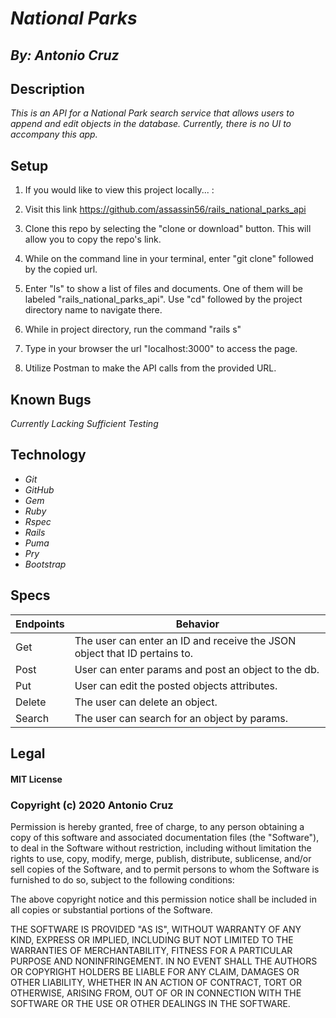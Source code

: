 # _National Parks_
## _By: Antonio Cruz_
## Description
_This is an API for a National Park search service that allows users to append and edit objects in the database. Currently, there is no UI to accompany this app._

## Setup

1. If you would like to view this project locally... :

2. Visit this link https://github.com/assassin56/rails_national_parks_api
 
3. Clone this repo by selecting the "clone or download" button. This will allow you to copy the repo's link.

4. While on the command line in your terminal, enter "git clone" followed by the copied url.

5. Enter "ls" to show a list of files and documents. One of them will be labeled "rails_national_parks_api". Use "cd" followed by the project directory name to navigate there.

6. While in project directory, run the command "rails s"

7. Type in your browser the url "localhost:3000" to access the page.

8. Utilize Postman to make the API calls from the provided URL.

## Known Bugs
_Currently Lacking Sufficient Testing_

## Technology

* _Git_
* _GitHub_
* _Gem_
* _Ruby_
* _Rspec_
* _Rails_
* _Puma_
* _Pry_
* _Bootstrap_


## Specs

| Endpoints | Behavior |
|---|---|
| Get | The user can enter an ID and receive the JSON object that ID pertains to.|
| Post | User can enter params and post an object to the db.|
| Put | User can edit the posted objects attributes.|
| Delete | The user can delete an object.|
| Search | The user can search for an object by params.|


## Legal

#### MIT License

### Copyright (c) 2020 Antonio Cruz

Permission is hereby granted, free of charge, to any person obtaining a copy
of this software and associated documentation files (the "Software"), to deal
in the Software without restriction, including without limitation the rights
to use, copy, modify, merge, publish, distribute, sublicense, and/or sell
copies of the Software, and to permit persons to whom the Software is
furnished to do so, subject to the following conditions:

The above copyright notice and this permission notice shall be included in all
copies or substantial portions of the Software.

THE SOFTWARE IS PROVIDED "AS IS", WITHOUT WARRANTY OF ANY KIND, EXPRESS OR
IMPLIED, INCLUDING BUT NOT LIMITED TO THE WARRANTIES OF MERCHANTABILITY,
FITNESS FOR A PARTICULAR PURPOSE AND NONINFRINGEMENT. IN NO EVENT SHALL THE
AUTHORS OR COPYRIGHT HOLDERS BE LIABLE FOR ANY CLAIM, DAMAGES OR OTHER
LIABILITY, WHETHER IN AN ACTION OF CONTRACT, TORT OR OTHERWISE, ARISING FROM,
OUT OF OR IN CONNECTION WITH THE SOFTWARE OR THE USE OR OTHER DEALINGS IN THE
SOFTWARE.